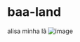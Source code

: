 # baa-land
alisa minha lã
![image](https://github.com/notneat/baa-land/assets/90343802/f9020d31-f2e1-4a93-87df-8dd9de5f8079)

